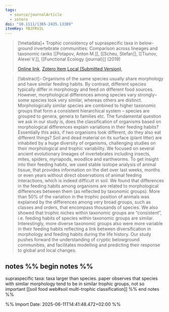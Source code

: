 ```yaml
---
tags:
  - source/journalArticle
  - zotero
doi: "10.1111/1365-2435.13309"
itemKey: YBJFRV2L
---
```

>[!metadata]+
> Trophic consistency of supraspecific taxa in below-ground invertebrate communities: Comparison across lineages and taxonomic ranks
> [[Potapov, Anton M.]], [[Scheu, Stefan]], [[Tiunov, Alexei V.]], 
> [[Functional Ecology (journal)]] (2019)
> 
> [Online link](https://besjournals.onlinelibrary.wiley.com/doi/10.1111/1365-2435.13309), [Zotero Item](zotero://select/library/items/YBJFRV2L),[Local (Submitted Version)](file://C:/Users/aburg/Documents/references/zotero/storage/CWKMU2YR/Potapov2019_Trophicconsistency.pdf), 


>[!abstract]-
>Organisms of the same species usually share morphology and have similar feeding habits. By contrast, different species typically differ in morphology and feed on different food sources. However, morphological differences among species vary strongly– some species look very similar, whereas others are distinct. Morphologically similar species are combined to higher taxonomic groups that form a consistent hierarchical system – species are grouped to genera, genera to families etc. The fundamental question we ask in our study is, does the classification of organisms based on morphological differences explain variations in their feeding habits? Essentially this asks, if two organisms look different, do they also eat different things? Soil and dead material on its surface (plant litter) are inhabited by a huge diversity of organisms, challenging studies on their morphological and trophic variability. We focused on several ancient evolutionary lineages of invertebrates including insects, mites, spiders, myriapods, woodlice and earthworms. To get insight into their feeding habits, we used stable isotope analysis of animal tissue, that provides information on the diet over last weeks, months or even years without direct observations of animal feeding interactions, which is indeed difficult in soil. We found that differences in the feeding habits among organisms are related to morphological differences between them (as reflected by taxonomic groups). More than 50% of the variation in the trophic position of animals was explained by the differences among very broad groups, such as classes and orders, that encompass thousands of species. We also showed that trophic niches within taxonomic groups are “consistent”, i.e. feeding habits of species within taxonomic groups are similar. Interestingly, more diverse taxonomic groups also were more variable in their feeding habits reflecting a link between diversification in morphology and feeding habits during the life history. Our study pushes forward the understanding of cryptic belowground communities, and facilitates modelling and predicting their response to global and local changes.

## notes %% begin notes %%
supraspecific taxa: taxa larger than species.
paper observes that species with similar morphology tend to be in similar trophic groups, not so important
[[soil food web#soil multi-trophic classification]]
%% end notes %%

%% Import Date: 2025-06-11T14:41:48.472+02:00 %%
